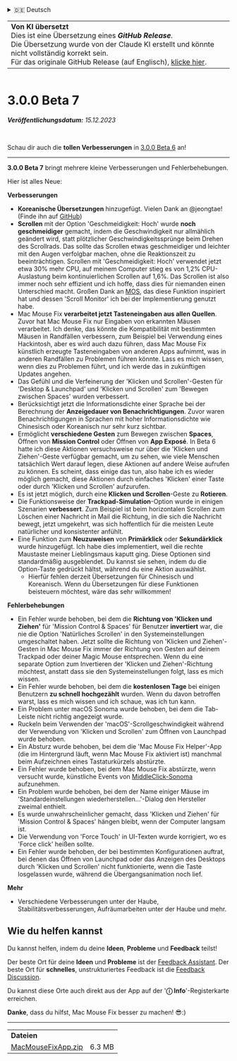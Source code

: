 <details>
<summary>🇩🇪 Deutsch</summary>

[🇬🇧 English (GitHub)](https://github.com/noah-nuebling/mac-mouse-fix/releases/tag/3.0.0-Beta-7)\
[🇦🇩 Català](https://redirect.macmousefix.com/?target=mmf-release&tag=3.0.0-Beta-7&locale=ca)\
**🇩🇪 Deutsch**\
[🇪🇸 Español](https://redirect.macmousefix.com/?target=mmf-release&tag=3.0.0-Beta-7&locale=es)\
[🇫🇷 Français](https://redirect.macmousefix.com/?target=mmf-release&tag=3.0.0-Beta-7&locale=fr)\
[🇮🇩 Indonesia](https://redirect.macmousefix.com/?target=mmf-release&tag=3.0.0-Beta-7&locale=id)\
[🇮🇹 Italiano](https://redirect.macmousefix.com/?target=mmf-release&tag=3.0.0-Beta-7&locale=it)\
[🇭🇺 Magyar](https://redirect.macmousefix.com/?target=mmf-release&tag=3.0.0-Beta-7&locale=hu)\
[🇳🇱 Nederlands](https://redirect.macmousefix.com/?target=mmf-release&tag=3.0.0-Beta-7&locale=nl)\
[🇵🇱 Polski](https://redirect.macmousefix.com/?target=mmf-release&tag=3.0.0-Beta-7&locale=pl)\
[🇧🇷 Português (Brasil)](https://redirect.macmousefix.com/?target=mmf-release&tag=3.0.0-Beta-7&locale=pt-BR)\
[🇵🇹 Português (Portugal)](https://redirect.macmousefix.com/?target=mmf-release&tag=3.0.0-Beta-7&locale=pt-PT)\
[🇷🇴 Română](https://redirect.macmousefix.com/?target=mmf-release&tag=3.0.0-Beta-7&locale=ro)\
[🇸🇪 Svenska](https://redirect.macmousefix.com/?target=mmf-release&tag=3.0.0-Beta-7&locale=sv)\
[🇻🇳 Tiếng Việt](https://redirect.macmousefix.com/?target=mmf-release&tag=3.0.0-Beta-7&locale=vi)\
[🇹🇷 Türkçe](https://redirect.macmousefix.com/?target=mmf-release&tag=3.0.0-Beta-7&locale=tr)\
[🇨🇿 Čeština](https://redirect.macmousefix.com/?target=mmf-release&tag=3.0.0-Beta-7&locale=cs)\
[🇬🇷 Ελληνικά](https://redirect.macmousefix.com/?target=mmf-release&tag=3.0.0-Beta-7&locale=el)\
[🇷🇺 Русский](https://redirect.macmousefix.com/?target=mmf-release&tag=3.0.0-Beta-7&locale=ru)\
[🇺🇦 Українська](https://redirect.macmousefix.com/?target=mmf-release&tag=3.0.0-Beta-7&locale=uk)\
[🇮🇱 עברית](https://redirect.macmousefix.com/?target=mmf-release&tag=3.0.0-Beta-7&locale=he)\
[🇸🇦 العربية](https://redirect.macmousefix.com/?target=mmf-release&tag=3.0.0-Beta-7&locale=ar)\
[🇮🇳 हिन्दी](https://redirect.macmousefix.com/?target=mmf-release&tag=3.0.0-Beta-7&locale=hi)\
[🇹🇭 ไทย](https://redirect.macmousefix.com/?target=mmf-release&tag=3.0.0-Beta-7&locale=th)\
[🇨🇳 中文 (简体)](https://redirect.macmousefix.com/?target=mmf-release&tag=3.0.0-Beta-7&locale=zh-Hans)\
[🇨🇳 中文 (繁體)](https://redirect.macmousefix.com/?target=mmf-release&tag=3.0.0-Beta-7&locale=zh-Hant)\
[🇭🇰 中文（香港)](https://redirect.macmousefix.com/?target=mmf-release&tag=3.0.0-Beta-7&locale=zh-HK)\
[🇯🇵 日本語](https://redirect.macmousefix.com/?target=mmf-release&tag=3.0.0-Beta-7&locale=ja)\
[🇰🇷 한국어](https://redirect.macmousefix.com/?target=mmf-release&tag=3.0.0-Beta-7&locale=ko)\
[Help translate Mac Mouse Fix to different languages!](https://github.com/noah-nuebling/mac-mouse-fix/discussions/731)
</details>
<table align=><td>
<b>Von KI übersetzt</b><br>
Dies ist eine Übersetzung eines <b><em>GitHub Release</em></b>.<br>
Die Übersetzung wurde von der Claude KI erstellt und könnte nicht vollständig korrekt sein.<br>
Für das originale GitHub Release (auf Englisch), <a href="https://github.com/noah-nuebling/mac-mouse-fix/releases/tag/3.0.0-Beta-7">klicke hier</a>.
</td></table>

<table></table>

# 3.0.0 Beta 7
***Veröffentlichungsdatum:** 15.12.2023*

<br>

Schau dir auch die **tollen Verbesserungen** in [3.0.0 Beta 6](https://github.com/noah-nuebling/mac-mouse-fix/releases/tag/3.0.0-Beta-6) an!


---

**3.0.0 Beta 7** bringt mehrere kleine Verbesserungen und Fehlerbehebungen.

Hier ist alles Neue:

**Verbesserungen**

- **Koreanische Übersetzungen** hinzugefügt. Vielen Dank an @jeongtae! (Finde ihn auf [GitHub](https://github.com/jeongtae))
- **Scrollen** mit der Option 'Geschmeidigkeit: Hoch' wurde **noch geschmeidiger** gemacht, indem die Geschwindigkeit nur allmählich geändert wird, statt plötzlicher Geschwindigkeitssprünge beim Drehen des Scrollrads. Das sollte das Scrollen etwas geschmeidiger und leichter mit den Augen verfolgbar machen, ohne die Reaktionszeit zu beeinträchtigen. Scrollen mit 'Geschmeidigkeit: Hoch' verwendet jetzt etwa 30% mehr CPU, auf meinem Computer stieg es von 1,2% CPU-Auslastung beim kontinuierlichen Scrollen auf 1,6%. Das Scrollen ist also immer noch sehr effizient und ich hoffe, dass dies für niemanden einen Unterschied macht. Großen Dank an [MOS](https://mos.caldis.me/), das diese Funktion inspiriert hat und dessen 'Scroll Monitor' ich bei der Implementierung genutzt habe.
- Mac Mouse Fix **verarbeitet jetzt Tasteneingaben aus allen Quellen**. Zuvor hat Mac Mouse Fix nur Eingaben von erkannten Mäusen verarbeitet. Ich denke, das könnte die Kompatibilität mit bestimmten Mäusen in Randfällen verbessern, zum Beispiel bei Verwendung eines Hackintosh, aber es wird auch dazu führen, dass Mac Mouse Fix künstlich erzeugte Tasteneingaben von anderen Apps aufnimmt, was in anderen Randfällen zu Problemen führen könnte. Lass es mich wissen, wenn dies zu Problemen führt, und ich werde das in zukünftigen Updates angehen.
- Das Gefühl und die Verfeinerung der 'Klicken und Scrollen'-Gesten für 'Desktop & Launchpad' und 'Klicken und Scrollen' zum 'Bewegen zwischen Spaces' wurden verbessert.
- Berücksichtigt jetzt die Informationsdichte einer Sprache bei der Berechnung der **Anzeigedauer von Benachrichtigungen**. Zuvor waren Benachrichtigungen in Sprachen mit hoher Informationsdichte wie Chinesisch oder Koreanisch nur sehr kurz sichtbar.
- Ermöglicht **verschiedene Gesten** zum Bewegen zwischen **Spaces**, Öffnen von **Mission Control** oder Öffnen von **App Exposé**. In Beta 6 hatte ich diese Aktionen versuchsweise nur über die 'Klicken und Ziehen'-Geste verfügbar gemacht, um zu sehen, wie viele Menschen tatsächlich Wert darauf legen, diese Aktionen auf andere Weise aufrufen zu können. Es scheint, dass einige das tun, also habe ich es wieder möglich gemacht, diese Aktionen durch einfaches 'Klicken' einer Taste oder durch 'Klicken und Scrollen' aufzurufen.
- Es ist jetzt möglich, durch eine **Klicken und Scrollen**-Geste zu **Rotieren**.
- Die Funktionsweise der **Trackpad-Simulation**-Option wurde in einigen Szenarien **verbessert**. Zum Beispiel ist beim horizontalen Scrollen zum Löschen einer Nachricht in Mail die Richtung, in die sich die Nachricht bewegt, jetzt umgekehrt, was sich hoffentlich für die meisten Leute natürlicher und konsistenter anfühlt.
- Eine Funktion zum **Neuzuweisen** von **Primärklick** oder **Sekundärklick** wurde hinzugefügt. Ich habe dies implementiert, weil die rechte Maustaste meiner Lieblingsmaus kaputt ging. Diese Optionen sind standardmäßig ausgeblendet. Du kannst sie sehen, indem du die Option-Taste gedrückt hältst, während du eine Aktion auswählst.
  - Hierfür fehlen derzeit Übersetzungen für Chinesisch und Koreanisch. Wenn du Übersetzungen für diese Funktionen beisteuern möchtest, wäre das sehr willkommen!

**Fehlerbehebungen**

- Ein Fehler wurde behoben, bei dem die **Richtung von 'Klicken und Ziehen'** für 'Mission Control & Spaces' für Benutzer **invertiert** war, die nie die Option 'Natürliches Scrollen' in den Systemeinstellungen umgeschaltet haben. Jetzt sollte die Richtung von 'Klicken und Ziehen'-Gesten in Mac Mouse Fix immer der Richtung von Gesten auf deinem Trackpad oder deiner Magic Mouse entsprechen. Wenn du eine separate Option zum Invertieren der 'Klicken und Ziehen'-Richtung möchtest, anstatt dass sie den Systemeinstellungen folgt, lass es mich wissen.
- Ein Fehler wurde behoben, bei dem die **kostenlosen Tage** bei einigen Benutzern **zu schnell hochgezählt** wurden. Wenn du davon betroffen warst, lass es mich wissen und ich schaue, was ich tun kann.
- Ein Problem unter macOS Sonoma wurde behoben, bei dem die Tab-Leiste nicht richtig angezeigt wurde.
- Ruckeln beim Verwenden der 'macOS'-Scrollgeschwindigkeit während der Verwendung von 'Klicken und Scrollen' zum Öffnen von Launchpad wurde behoben.
- Ein Absturz wurde behoben, bei dem die 'Mac Mouse Fix Helper'-App (die im Hintergrund läuft, wenn Mac Mouse Fix aktiviert ist) manchmal beim Aufzeichnen eines Tastaturkürzels abstürzte.
- Ein Fehler wurde behoben, bei dem Mac Mouse Fix abstürzte, wenn versucht wurde, künstliche Events von [MiddleClick-Sonoma](https://github.com/artginzburg/MiddleClick-Sonoma) aufzunehmen.
- Ein Problem wurde behoben, bei dem der Name einiger Mäuse im 'Standardeinstellungen wiederherstellen...'-Dialog den Hersteller zweimal enthielt.
- Es wurde unwahrscheinlicher gemacht, dass 'Klicken und Ziehen' für 'Mission Control & Spaces' hängen bleibt, wenn der Computer langsam ist.
- Die Verwendung von 'Force Touch' in UI-Texten wurde korrigiert, wo es 'Force click' heißen sollte.
- Ein Fehler wurde behoben, der bei bestimmten Konfigurationen auftrat, bei denen das Öffnen von Launchpad oder das Anzeigen des Desktops durch 'Klicken und Scrollen' nicht funktionierte, wenn die Taste losgelassen wurde, während die Übergangsanimation noch lief.

**Mehr**

- Verschiedene Verbesserungen unter der Haube, Stabilitätsverbesserungen, Aufräumarbeiten unter der Haube und mehr.

## Wie du helfen kannst

Du kannst helfen, indem du deine **Ideen**, **Probleme** und **Feedback** teilst!

Der beste Ort für deine **Ideen** und **Probleme** ist der [Feedback Assistant](https://noah-nuebling.github.io/mac-mouse-fix-feedback-assistant/?type=bug-report).
Der beste Ort für **schnelles**, unstrukturiertes Feedback ist die [Feedback Discussion](https://github.com/noah-nuebling/mac-mouse-fix/discussions/366).

Du kannst diese Orte auch direkt aus der App auf der '**ⓘ Info**'-Registerkarte erreichen.

**Danke**, dass du hilfst, Mac Mouse Fix besser zu machen! 😎:)

---

<table align="start">
<tr>
    <td colspan=2>
        <b>Dateien</b>
    </td>
</tr>
<tr>
    <td><a href="https://github.com/noah-nuebling/mac-mouse-fix/releases/download/3.0.0-Beta-7/MacMouseFixApp.zip">MacMouseFixApp.zip</a></td>
    <td>6.3 MB</td>
</tr>
</table>